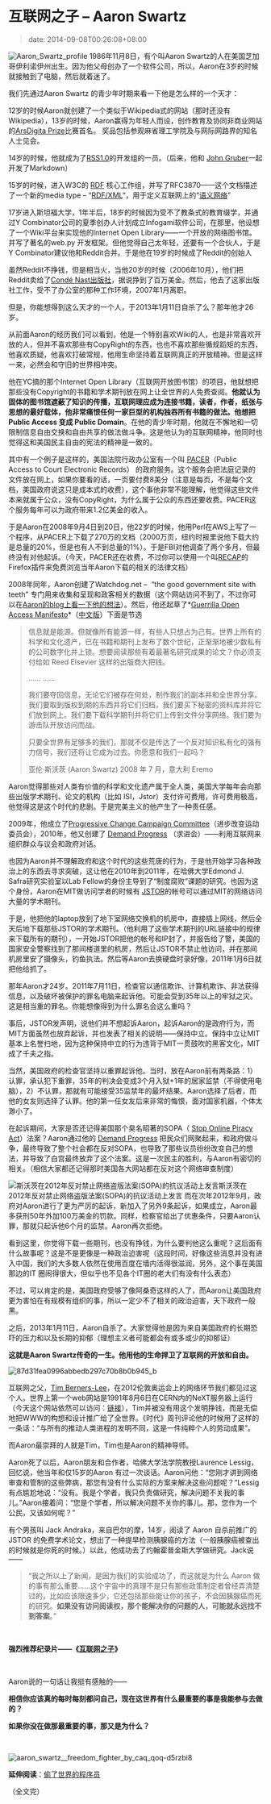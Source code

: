 # 互联网之子 – Aaron Swartz
>date: 2014-09-08T00:26:08+08:00


![Aaron_Swartz_profile](/assets/images/coolshell.cn/wp-content/uploads/2014/09/Aaron_Swartz_profile-216x300.jpg) 1986年11月8日，有个叫Aaron Swartz的人在美国芝加哥伊利诺伊州出生。因为他父母创办了一个软件公司，所以，Aaron在3岁的时候就接触到了电脑，然后就着迷了。


我们先通过Aaron Swartz 的青少年时期来看一下他是怎么样的一个天才：


12岁的时候Aaron就创建了一个类似于Wikipedia式的网站（那时还没有Wikipedia），13岁的时候，Aaron赢得为年轻人而设，创作教育及协同非商业网站的[ArsDigita Prize](https://en.wikipedia.org/wiki/ArsDigita_Prize "ArsDigita Prize")比赛首名。 奖品包括参观麻省理工学院及与网际网路界的知名人士见会。


14岁的时候，他就成为了[RSS1.0](https://en.wikipedia.org/wiki/RSS)的开发组的一员。（后来，他和 [John Gruber](https://en.wikipedia.org/wiki/John_Gruber "John Gruber")一起开发了Markdown）


15岁的时候，进入W3C的 [RDF](https://en.wikipedia.org/wiki/Resource_Description_Framework "Resource Description Framework") 核心工作组，并写了RFC3870——这个文档描述了一个新的media type – “[RDF/XML](https://en.wikipedia.org/wiki/RDF/XML "RDF/XML")“，用于定义互联网上的“[语义网络](https://en.wikipedia.org/wiki/Semantic_Web)”


17岁进入斯坦福大学，1年半后，18岁的时候因为受不了教条式的教育缀学，并通过Y Combinator公司的夏季创办人计划成立Infogami软件公司，在那里，他设想了一个Wiki平台来实现他的Internet Open Library——一个开放的网络图书馆。并写了著名的web.py 开发框架。但他觉得自己太年轻，还要有一个合伙人，于是Y Combinator建议他和Reddit合并。于是他在19岁的时候成了Reddit的创始人


虽然Reddit不挣钱，但是相当火，当他20岁的时候（2006年10月），他们把Reddit卖给了[Condé Nast出版社](https://en.wikipedia.org/wiki/Cond%C3%A9_Nast_Publications "Condé Nast Publications")，据说挣到了百万美金。然后，他去了这家出版社工作，受不了办公室的那种工作环境，2007年1月离职。


但是，你能想得到这么天才的一个人，于2013年1月11日自杀了么？那年他才26岁。



从前面Aaron的经历我们可以看到，他是一个特别喜欢Wiki的人，也是非常喜欢开放的人，但并不喜欢那些有CopyRight的东西，也也不喜欢那些循规蹈矩的东西，他喜欢质疑，他喜欢打破常规，他用生命坚持着互联网真正的开放精神。但是这样一来，必然会和守旧的世界相冲突。


他在YC搞的那个Internet Open Library（互联网开放图书馆）的项目，他就想把那些没有Copyright的书籍和学术期刊放在网上让全世界的人免费查阅。**他就认为固体的图书馆遮蔽了知识的传播，互联网理应成为连接书籍，读者，作者，纸张与思想的最好载体，他非常痛恨任何一家巨型的机构独吞所有书籍的做法。他想把Public Access 变成 Public Domain**。在他的青少年时期，他就在不懈地和一切限制信息自由交换和自由共享的做法做斗争。这是他认为的互联网精神，他同时也觉得这和美国民主自由的宪法的精神是一致的。


其中有一个例子是这样的，美国法院行政办公室有一个叫 [PACER](https://en.wikipedia.org/wiki/PACER_(law))（Public Access to Court Electronic Records） 的政府服务。这个服务会把法庭记录的文件放在网上，如果你要看的话，一页要付费8美分（注意是每页，不是每个文档，美国政府说这只是成本式的收费），这个事他非常不能理解，他觉得这些文件本来就属于公众，没有CopyRight，为什么属于公众的东西还要收费。PACER这个服务每年可以为政府带来1.2亿美金的收入。


于是Aaron在2008年9月4日到20日，他22岁的时候，他用Perl在AWS上写了一个程序，从PACER上下载了270万的文档（2000万页，纽约时报里说他下载大约是总量的20%，但是也有人不到总量的1%）。于是FBI对他调查了两个多月，但最终没有对他起诉。（今天，PACER还在收费，不过你可以使用一个叫[RECAP](https://en.wikipedia.org/wiki/RECAP "RECAP")的Firefox插件来免费浏览当年Aaron下载的相关的法律文档）


2008年同年，Aaron创建了Watchdog.net –  “the good government site with teeth” 专门用来收集和呈现和政客相关的数据（这个网站访问不到了，不过你可以在[Aaron的blog上看一下他的想法](http://www.aaronsw.com/weblog/watchdog)）。然后，他还起草了*[Guerrilla Open Access Manifesto](http://openaccessmanifesto.org/)*（[中文版](http://openaccessmanifesto.org/%E6%B8%B8%E5%87%BB%E9%98%9F%E5%BC%80%E6%94%BE%E8%AE%BF%E9%97%AE%E5%AE%A3%E8%A8%80/)）下面是节选



> 信息就是能源。但就像所有能源一样，有些人只想占为己有。世界上所有的科学和文化遗产，已在书籍和期刊上发布了数个世纪，正渐渐地被少数私有的公司数字化并上锁。想要阅读那些有着最著名研究成果的论文？你必须支付给如 Reed Elsevier 这样的出版商大把钱。
> 
> 
> …… ……
> 
> 
> 我们要夺回信息，无论它们被存在何处，制作我们的副本并和全世界分享。我们要取到版权到期的东西并将它们归档，我们要买下秘密的资料库并将它们放到网上。我们要下载科学期刊并将它们上传到文件分享网络。我们要为游击队开放访问而战。
> 
> 
> 只要全世界有足够多的我们，那就不仅是传达了一个反对知识私有化的强有力信号，我们还将让它成为过去。你愿意和我们一起吗？
> 
> 
> 亚伦·斯沃茨 (Aaron Swartz) 2008 年 7 月，意大利 Eremo
> 
> 


Aaron觉得那些对人类有价值的科学和文化遗产属于全人类，美国大学每年会向那些出版学术期刊、论文的机构（比如 ISI，Jstor）支付许可费用，许可费用极高，他觉得这是这个时代的悲剧。于是完美主义的他产生了一种责任感。


2009年，他成立了[Progressive Change Campaign Committee](https://en.wikipedia.org/wiki/Progressive_Change_Campaign_Committee "Progressive Change Campaign Committee")（进步改变运动委员会），2010年，他又创建了 [Demand Progress](https://en.wikipedia.org/wiki/Demand_Progress "Demand Progress") （求进会）——利用互联网来组织群众与议会和政府对话。


也因为Aaron并不理解政府和这个时代的这些荒唐的行为，于是他开始学习各种政治上的东西去寻求突破，这让他在2010年到2011年，在哈佛大学Edmond J. Safra研究实验室以Lab Fellow的身份主导到了“制度腐败”课题的研究。也因为这个身份，Aaron在MIT做访问学者的时候有 [JSTOR](https://en.wikipedia.org/wiki/JSTOR "JSTOR")的帐号可以通过MIT的网络访问大量的学术期刊。


于是，他把他的laptop放到了地下室网络交换机的机房中，直接插上网线，然后全天后地下载那些JSTOR的学术期刊。（他利用了这些学术期刊的URL链接中的规律来下载所有的期刊），一开始JSTOR把他的帐号和IP封了，并报告给了警，美国的国家安全警察找到了那间楼道里的机房，然后让JSTOR不禁止他访问，并在那间机房里安了摄像头，钓鱼执法。然后等Aaron去换硬盘时录好像，2011年1月6日就把他给抓了。


那年Aaron才24岁。2011年7月11日，检查官以通信欺诈、计算机欺诈、非法获得信息，以及破坏被保护的罪名电脑来起诉他。可能会受到35年以上的牢狱之灾。这是相当重的罪名。你能想像得到为什么罪名会这么重吗？


事后，JSTOR发声明，说他们并不想起诉Aaron，起诉Aaron的是政府行为，而MIT方面虽然也放弃起诉，并也发表了相关的说明——保持中立。保持中立让MIT基本上名誉扫地，因为这种保持中立的行为违背于MIT一贯鼓吹的黑客文化，MIT成了千夫之指。


当然，美国政府的检查官坚持以重罪起诉他。当时，放在Aaron前有两条路：1）认罪，承认犯下重罪，35年的判决会变成3个月入狱+1年的居家监禁（不得使用电脑），2）不认罪，那就有可能接受35监禁年的最坏结果。Aaron选择了后者，而他的女友则选择了认罪。他的第一任女友后来非常的悔恨，面对国家机器，个体太渺小了。


在起诉期间，大家是否还记得美国那个臭名昭著的SOPA（ [Stop Online Piracy Act](https://en.wikipedia.org/wiki/Stop_Online_Piracy_Act "Stop Online Piracy Act")）法案？Aaron通过他的 [Demand Progress](https://en.wikipedia.org/wiki/Demand_Progress "Demand Progress") 把民众们网聚起来，和政府做斗争，最终导致了整个社会都在反对SOPA，也导致了那些议员纷纷改变自己的想法，并导致了白宫最终放弃了这个法案。这是一次民主的胜利，与Aaron有密切的相关。（相信大家都还记得那时美国各大网站都在反对这个网络审查制度）


![斯沃茨在2012年反对禁止网络盗版法案(SOPA)的抗议活动上发言](/assets/images/coolshell.cn/wp-content/uploads/2014/09/800px-AaronSwartzPIPA.jpg)斯沃茨在2012年反对禁止网络盗版法案(SOPA)的抗议活动上发言
而在次年2012年9月，政府对Aaron进行了更为严厉的起诉，新加入了另外9条起诉，如果成立，Aaron最多获刑50年外加100万美金的罚款。同样，检察官给出了优惠条件，只要Aaron认罪，那就只起诉他6个月的监禁。Aaron再次拒绝。


看到这里，你觉得下载一些期刊，也没有挣钱，为什么要判他这么重呢？这后面有什么故事呢？这是不是更像是一种政治迫害呢（这段时间，好像这些消息并没有进入中国，我们的大多数人依然在使用百度在墙内活得很滋润，另外，这个事在美国那边的IT 圈闹得很大，但似乎也不见各个IT圈的老大们有没有什么表态）


不过，可以肯定的是，美国政府受够了像阿桑奇这样的人了，而Aaron让美国政府更为害怕在有规模有组织的事，所以一定少不了相关的政治迫害，天下政府一般黑。


之后，2013年1月11日，Aaron自杀了。大家觉得他是因为来自美国政府的长期恐吓的压力和以及长期的抑郁（理想主义者可能都会有或多或少的抑郁证）


**这就是Aaron Swartz传奇的一生。他用他的生命捍卫了互联网的开放和自由。**


![87d31fea0996abbedb297c70b8b0b945_b](/assets/images/coolshell.cn/wp-content/uploads/2014/09/87d31fea0996abbedb297c70b8b0b945_b.jpg)


互联网之父，[Tim Berners-Lee](https://en.wikipedia.org/wiki/Tim_Berners-Lee)，在2012伦敦奥运会上的网络环节我们都见过这个人。世界上第一个web网站是1991年8月6日在CERN内的NeXT服务器上运行（今天这个网站依然可以访问：[链接](http://info.cern.ch/hypertext/WWW/TheProject.html)），Tim并被没有用这个发明挣钱，而是无偿地把WWW的构想和设计推广给了全世界。《时代》周刊评论他的时候用了这样的一条话：“与所有的推动人类进程的发明不同，这是一件纯粹个人的劳动成果”。


而Aaron最崇拜的人就是Tim，Tim也是Aaron的精神导师。


Aaron死了以后，Aaron朋友和合作者，哈佛大学法学院教授Laurence Lessig，回忆说，他当年和仅15岁的Aaron 有过一次谈话。Aaron问他：“您刚才讲到网络审查和管制的这些弊病，那您有没有什么实际的方案来解决这些问题呢？”Lessig有点尴尬地说：“没有。我是个学者，我只负责做研究，解决问题不关我的事儿。”Aaron接着问：“您是个学者，所以解决问题不关你的事儿。那，您作为一个公民，又该如何呢？”


有个男孩叫 Jack Andraka，来自巴尔的摩，14岁，阅读了 Aaron 自杀前推广的JSTOR 的免费学术论文，想出了一种提早检测胰腺癌的方法（一般胰腺癌被查出的时候就是你死的时候。）以此，他成功去了约翰霍普金斯大学做研究。Jack说——



> “我之所以上了新闻，是因为我们的实验成功了，而这就是为什么 Aaron 做的事有那么重要……这个宇宙中的真理不是只有那些政策制定者曾经弄清楚过的，比如应该限速多少，它还包括那些能让你的孩子，不会因胰腺癌而死的研究。**如果没有访问阅读权，那个能解决你的问题的人，可能就永远找不到答案**。”
> 
> 


 


**强烈推荐纪录片——《[互联网之子](http://www.tudou.com/programs/view/jefojo_-HjQ/)》**



 


Aaron说的一句话让我挺有感触的——


**相信你应该真的每时每刻都问自己，现在这世界有什么最重要的事是我能参与去做的？**


**如果你没在做那最重要的事，那又是为什么？**


 


![aaron_swartz__freedom_fighter_by_caq_qoq-d5rzbi8](/assets/images/coolshell.cn/wp-content/uploads/2014/09/aaron_swartz__freedom_fighter_by_caq_qoq-d5rzbi8.jpg)


**延伸阅读**：[偷了世界的程序员](/2010/%E5%81%B7%E4%BA%86%E4%B8%96%E7%95%8C%E7%9A%84%E7%A8%8B%E5%BA%8F%E5%91%98.md "偷了世界的程序员")


（全文完）


